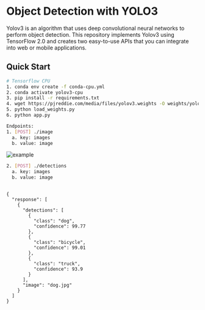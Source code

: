 # Object Detection with YOLO3
Yolov3 is an algorithm that uses deep convolutional neural networks to perform object detection. This repository implements Yolov3 using TensorFlow 2.0 and creates two easy-to-use APIs that you can integrate into web or mobile applications. <br>

## Quick Start

```bash
# Tensorflow CPU
1. conda env create -f conda-cpu.yml
2. conda activate yolov3-cpu
3. pip install -r requirements.txt
4. wget https://pjreddie.com/media/files/yolov3.weights -O weights/yolov3.weights
5. python load_weights.py
6. python app.py

Endpoints:
1. [POST] ./image
  a. key: images
  b. value: image
```
![example](https://github.com/theAIGuysCode/Object-Detection-API/blob/master/detections/detection.jpg)

```bash
2. [POST] ./detections
  a. key: images
  b. value: image
  
```

```
{
  "response": [
    {
      "detections": [
        {
          "class": "dog",
          "confidence": 99.77
        },
        {
          "class": "bicycle",
          "confidence": 99.01
        },
        {
          "class": "truck",
          "confidence": 93.9
        }
      ],
      "image": "dog.jpg"
    }
  ]
}
```
